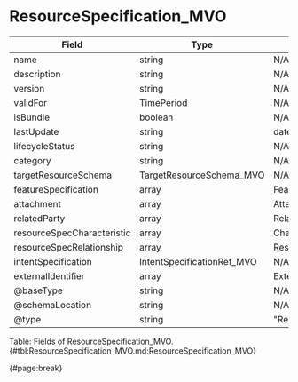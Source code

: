 <!--
    ATTENTION: This file was generated via gradle!
               Do NOT manually edit this file! Any such changes will be overwritten!
-->

# ResourceSpecification_MVO

| Field | Type | Format | Required |
| ------- | ------- | ------- | --- |
| name | string | N/A | No |
| description | string | N/A | No |
| version | string | N/A | No |
| validFor | TimePeriod | N/A | No |
| isBundle | boolean | N/A | No |
| lastUpdate | string | date-time | No |
| lifecycleStatus | string | N/A | No |
| category | string | N/A | No |
| targetResourceSchema | TargetResourceSchema_MVO | N/A | No |
| featureSpecification | array | FeatureSpecification_MVO | No |
| attachment | array | AttachmentOrDocumentRef | No |
| relatedParty | array | RelatedPartyRefOrPartyRoleRef_MVO | No |
| resourceSpecCharacteristic | array | CharacteristicSpecification_MVO | No |
| resourceSpecRelationship | array | ResourceSpecificationRelationship_MVO | No |
| intentSpecification | IntentSpecificationRef_MVO | N/A | No |
| externalIdentifier | array | ExternalIdentifier_MVO | No |
| @baseType | string | N/A | No |
| @schemaLocation | string | N/A | No |
| @type | string | "ResourceSpecification" | Yes |

Table: Fields of ResourceSpecification_MVO. {#tbl:ResourceSpecification_MVO.md:ResourceSpecification_MVO}

{#page:break}
